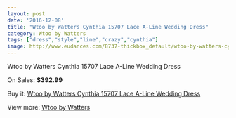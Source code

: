 ```yaml
---
layout: post
date: '2016-12-08'
title: "Wtoo by Watters Cynthia 15707 Lace A-Line Wedding Dress"
category: Wtoo by Watters
tags: ["dress","style","line","crazy","cynthia"]
image: http://www.eudances.com/8737-thickbox_default/wtoo-by-watters-cynthia-15707-lace-a-line-wedding-dress.jpg
---
```

Wtoo by Watters Cynthia 15707 Lace A-Line Wedding Dress

On Sales: **$392.99**
<a href="https://www.eudances.com/en/wtoo-by-watters/2954-wtoo-by-watters-cynthia-15707-lace-a-line-wedding-dress.html"><amp-img layout="responsive" width="600" height="600" src="//www.eudances.com/8737-thickbox_default/wtoo-by-watters-cynthia-15707-lace-a-line-wedding-dress.jpg" alt="Wtoo by Watters Cynthia 15707 Lace A-Line Wedding Dress 0" /></a>
<a href="https://www.eudances.com/en/wtoo-by-watters/2954-wtoo-by-watters-cynthia-15707-lace-a-line-wedding-dress.html"><amp-img layout="responsive" width="600" height="600" src="//www.eudances.com/8738-thickbox_default/wtoo-by-watters-cynthia-15707-lace-a-line-wedding-dress.jpg" alt="Wtoo by Watters Cynthia 15707 Lace A-Line Wedding Dress 1" /></a>
<a href="https://www.eudances.com/en/wtoo-by-watters/2954-wtoo-by-watters-cynthia-15707-lace-a-line-wedding-dress.html"><amp-img layout="responsive" width="600" height="600" src="//www.eudances.com/8739-thickbox_default/wtoo-by-watters-cynthia-15707-lace-a-line-wedding-dress.jpg" alt="Wtoo by Watters Cynthia 15707 Lace A-Line Wedding Dress 2" /></a>

Buy it: [Wtoo by Watters Cynthia 15707 Lace A-Line Wedding Dress](https://www.eudances.com/en/wtoo-by-watters/2954-wtoo-by-watters-cynthia-15707-lace-a-line-wedding-dress.html "Wtoo by Watters Cynthia 15707 Lace A-Line Wedding Dress")

View more: [Wtoo by Watters](https://www.eudances.com/en/49-wtoo-by-watters "Wtoo by Watters")